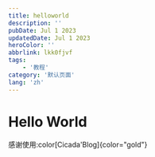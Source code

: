 ```yaml
---
title: helloworld
description: ''
pubDate: Jul 1 2023
updatedDate: Jul 1 2023
heroColor: ''
abbrlink: lkk0fjvf
tags: 
    - '教程'
category: '默认页面'
lang: 'zh'
---
```


# Hello World

感谢使用:color[Cicada'Blog]{color="gold"}